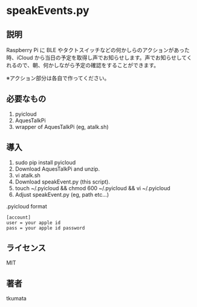 # speakEvents.py

## 説明
Raspberry Pi に BLE やタクトスイッチなどの何かしらのアクションがあった時、iCloud から当日の予定を取得し声でお知らせします。声でお知らせしてくれるので、朝、何かしながら予定の確認をすることができます。

※アクション部分は各自で作ってください。

## 必要なもの
1. pyicloud
2. AquesTalkPi
3. wrapper of AquesTalkPi (eg, atalk.sh)

## 導入
1. sudo pip install pyicloud
2. Download AquesTalkPi and unzip.
3. vi atalk.sh
4. Download speakEvent.py (this script).
5. touch ~/.pyicloud && chmod 600 ~/.pyicloud && vi ~/.pyicloud
6. Adjust speakEvent.py (eg, path etc...)

.pyicloud format
```
[account]
user = your apple id
pass = your apple id password
```

## ライセンス
MIT

## 著者
tkumata
